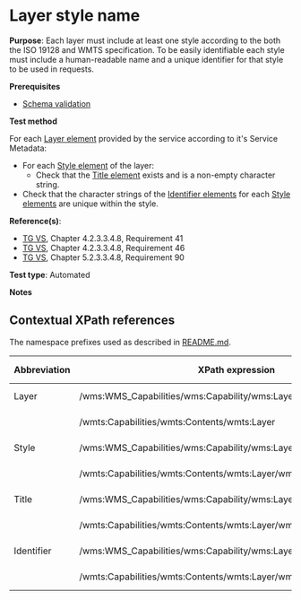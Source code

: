 # Layer style name

**Purpose**: Each layer must include at least one style according to the both the ISO 19128 and WMTS specification. To be easily identifiable each style must include a human-readable name and a unique identifier for that style to be used in requests.

**Prerequisites**

* [Schema validation](schema-validation.md)

**Test method**

For each [Layer element](#Layer) provided by the service according to it's Service Metadata:
* For each [Style element](#Style) of the layer:
  * Check that the [Title element](#Title) exists and is a non-empty character string.
* Check that the character strings of the [Identifier elements](#Identifier) for each [Style elements](#Style) are unique within the style.

**Reference(s)**:
* [TG VS](../README.md#ref_TG_VS), Chapter 4.2.3.3.4.8, Requirement 41
* [TG VS](../README.md#ref_TG_VS), Chapter 4.2.3.3.4.8, Requirement 46
* [TG VS](../README.md#ref_TG_VS), Chapter 5.2.3.3.4.8, Requirement 90

**Test type**: Automated

**Notes**

## Contextual XPath references

The namespace prefixes used as described in [README.md](README.md#namespaces).

Abbreviation                                     |  XPath expression												|  Parameter  value
------------------------------------------------ | ---------------------------------------------------------------	| ---------------------------------------------------------------
Layer <a name="Layer"></a> | /wms:WMS_Capabilities/wms:Capability/wms:Layer | ISO 19128
						   | /wmts:Capabilities/wmts:Contents/wmts:Layer | WMTS 1.0.0
Style <a name="Style"></a> | /wms:WMS_Capabilities/wms:Capability/wms:Layer/wms:Style | ISO 19128
						   | /wmts:Capabilities/wmts:Contents/wmts:Layer/wmts:Style | WMTS 1.0.0
Title <a name="Title"></a> | /wms:WMS_Capabilities/wms:Capability/wms:Layer/wms:Style/wms:Title | ISO 19128
						   | /wmts:Capabilities/wmts:Contents/wmts:Layer/wmts:Style/ows:Title | WMTS 1.0.0
Identifier <a name="Identifier"></a> | /wms:WMS_Capabilities/wms:Capability/wms:Layer/wms:Style/wms:Name | ISO 19128
							   		 | /wmts:Capabilities/wmts:Contents/wmts:Layer/wmts:Style/ows:Identifier | WMTS 1.0.0
